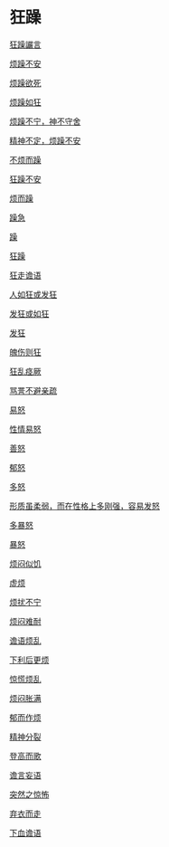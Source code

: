 # 狂躁[狂躁讝言](https://www.gmzyjc.com/search/result?wd=狂躁讝言)[烦躁不安](https://www.gmzyjc.com/search/result?wd=烦躁不安)[烦躁欲死](https://www.gmzyjc.com/search/result?wd=烦躁欲死)[烦躁如狂](https://www.gmzyjc.com/search/result?wd=烦躁如狂)[烦躁不宁，神不守舍](https://www.gmzyjc.com/search/result?wd=烦躁不宁，神不守舍)[精神不定，烦躁不安](https://www.gmzyjc.com/search/result?wd=精神不定，烦躁不安)[不烦而躁](https://www.gmzyjc.com/search/result?wd=不烦而躁)[狂躁不安](https://www.gmzyjc.com/search/result?wd=狂躁不安)[烦而躁](https://www.gmzyjc.com/search/result?wd=烦而躁)[躁急](https://www.gmzyjc.com/search/result?wd=躁急)[躁](https://www.gmzyjc.com/search/result?wd=躁)[狂躁](https://www.gmzyjc.com/search/result?wd=狂躁)[狂走谵语](https://www.gmzyjc.com/search/result?wd=狂走谵语)[人如狂或发狂](https://www.gmzyjc.com/search/result?wd=人如狂或发狂)[发狂或如狂](https://www.gmzyjc.com/search/result?wd=发狂或如狂)[发狂](https://www.gmzyjc.com/search/result?wd=发狂)[魄伤则狂](https://www.gmzyjc.com/search/result?wd=魄伤则狂)[狂乱痉厥](https://www.gmzyjc.com/search/result?wd=狂乱痉厥)[骂詈不避亲疏](https://www.gmzyjc.com/search/result?wd=骂詈不避亲疏)[易怒](https://www.gmzyjc.com/search/result?wd=易怒)[性情易怒](https://www.gmzyjc.com/search/result?wd=性情易怒)[善怒](https://www.gmzyjc.com/search/result?wd=善怒)[郁怒](https://www.gmzyjc.com/search/result?wd=郁怒)[多怒](https://www.gmzyjc.com/search/result?wd=多怒)[形质虽柔弱，而在性格上多刚强，容易发怒](https://www.gmzyjc.com/search/result?wd=形质虽柔弱，而在性格上多刚强，容易发怒)[多暴怒](https://www.gmzyjc.com/search/result?wd=多暴怒)[暴怒](https://www.gmzyjc.com/search/result?wd=暴怒)[烦闷似饥](https://www.gmzyjc.com/search/result?wd=烦闷似饥)[虚烦](https://www.gmzyjc.com/search/result?wd=虚烦)[烦扰不宁](https://www.gmzyjc.com/search/result?wd=烦扰不宁)[烦闷难耐](https://www.gmzyjc.com/search/result?wd=烦闷难耐)[谵语烦乱](https://www.gmzyjc.com/search/result?wd=谵语烦乱)[下利后更烦](https://www.gmzyjc.com/search/result?wd=下利后更烦)[惊慌烦乱](https://www.gmzyjc.com/search/result?wd=惊慌烦乱)[烦闷胀满](https://www.gmzyjc.com/search/result?wd=烦闷胀满)[郁而作烦](https://www.gmzyjc.com/search/result?wd=郁而作烦)[精神分裂](https://www.gmzyjc.com/search/result?wd=精神分裂)[登高而歌](https://www.gmzyjc.com/search/result?wd=登高而歌)[谵言妄语](https://www.gmzyjc.com/search/result?wd=谵言妄语)[突然之惊怖](https://www.gmzyjc.com/search/result?wd=突然之惊怖)[弃衣而走](https://www.gmzyjc.com/search/result?wd=弃衣而走)[下血谵语](https://www.gmzyjc.com/search/result?wd=下血谵语)